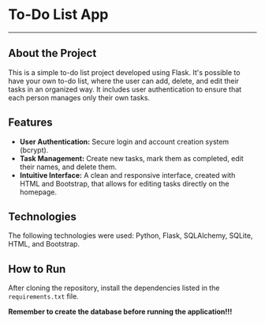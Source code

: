 # To-Do List App
___

## About the Project
This is a simple to-do list project developed using Flask. It's possible to have your own to-do list, where the user can add, delete, and edit their tasks in an organized way. It includes user authentication to ensure that each person manages only their own tasks.


## Features
- **User Authentication:** Secure login and account creation system (bcrypt).
- **Task Management:** Create new tasks, mark them as completed, edit their names, and delete them.
- **Intuitive Interface:** A clean and responsive interface, created with HTML and Bootstrap, that allows for editing tasks directly on the homepage.

## Technologies
The following technologies were used: Python, Flask, SQLAlchemy, SQLite, HTML, and Bootstrap.

## How to Run
After cloning the repository, install the dependencies listed in the `requirements.txt` file.

**Remember to create the database before running the application!!!**
